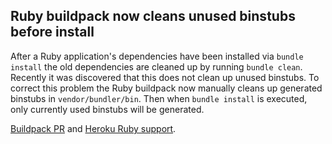 ## Ruby buildpack now cleans unused binstubs before install

After a Ruby application's dependencies have been installed via `bundle install` the old dependencies are cleaned up by running `bundle clean`. Recently it was discovered that this does not clean up unused binstubs. To correct this problem the Ruby buildpack now manually cleans up generated binstubs in `vendor/bundler/bin`. Then when `bundle install` is executed, only currently used binstubs will be generated.

[Buildpack PR](https://github.com/heroku/heroku-buildpack-ruby/pull/914) and [Heroku Ruby support](https://devcenter.heroku.com/articles/ruby-support).